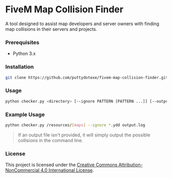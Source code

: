 # FiveM Map Collision Finder

A tool designed to assist map developers and server owners with finding map collisions in their servers and projects. 

### Prerequisites

- Python 3.x

### Installation
   ```bash
   git clone https://github.com/puttydotexe/fivem-map-collision-finder.git
   ```

### Usage
   ```bash
   python checker.py <directory> [--ignore PATTERN [PATTERN ...]] [--output OUTPUT_FILE]
   ```

### Example Usage
   ```bash
   python checker.py /resources/[maps] --ignore *.ydd output.log
   ```
   > If an output file isn't provided, it will simply output the possible collisions in the command line.

### License

This project is licensed under the [Creative Commons Attribution-NonCommercial 4.0 International License](LICENSE).
